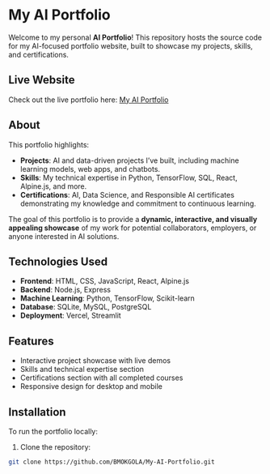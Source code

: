 # My AI Portfolio

Welcome to my personal **AI Portfolio**! This repository hosts the source code for my AI-focused portfolio website, built to showcase my projects, skills, and certifications.

## Live Website

Check out the live portfolio here: [My AI Portfolio](https://my-ai-portfolio-1fei.vercel.app)

## About

This portfolio highlights:

- **Projects**: AI and data-driven projects I’ve built, including machine learning models, web apps, and chatbots.
- **Skills**: My technical expertise in Python, TensorFlow, SQL, React, Alpine.js, and more.
- **Certifications**: AI, Data Science, and Responsible AI certificates demonstrating my knowledge and commitment to continuous learning.

The goal of this portfolio is to provide a **dynamic, interactive, and visually appealing showcase** of my work for potential collaborators, employers, or anyone interested in AI solutions.

## Technologies Used

- **Frontend**: HTML, CSS, JavaScript, React, Alpine.js
- **Backend**: Node.js, Express
- **Machine Learning**: Python, TensorFlow, Scikit-learn
- **Database**: SQLite, MySQL, PostgreSQL
- **Deployment**: Vercel, Streamlit

## Features

- Interactive project showcase with live demos
- Skills and technical expertise section
- Certifications section with all completed courses
- Responsive design for desktop and mobile

## Installation

To run the portfolio locally:

1. Clone the repository:
```bash
git clone https://github.com/BMOKGOLA/My-AI-Portfolio.git
